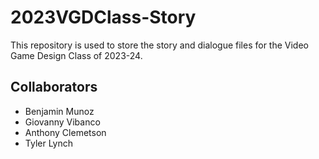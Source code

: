 # 2023VGDClass-Story
This repository is used to store the story and dialogue files for the Video Game Design Class of 2023-24.

## Collaborators
- Benjamin Munoz
- Giovanny Vibanco
- Anthony Clemetson
- Tyler Lynch